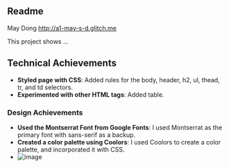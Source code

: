 Readme
---

May Dong
http://a1-may-s-d.glitch.me

This project shows ...

## Technical Achievements
- **Styled page with CSS**: Added rules for the body, header, h2, ul, thead, tr, and td selectors.
- **Experimented with other HTML tags**: Added table.

### Design Achievements
- **Used the Montserrat Font from Google Fonts**: I used Montserrat as the primary font with sans-serif as a backup.
- **Created a color palette using Coolors**: I used Coolors to create a color palette, and incorporated it with CSS.
- ![image](https://user-images.githubusercontent.com/96454091/187053529-9673d870-cbd1-4f41-b37c-d8d334d6cd24.png)

